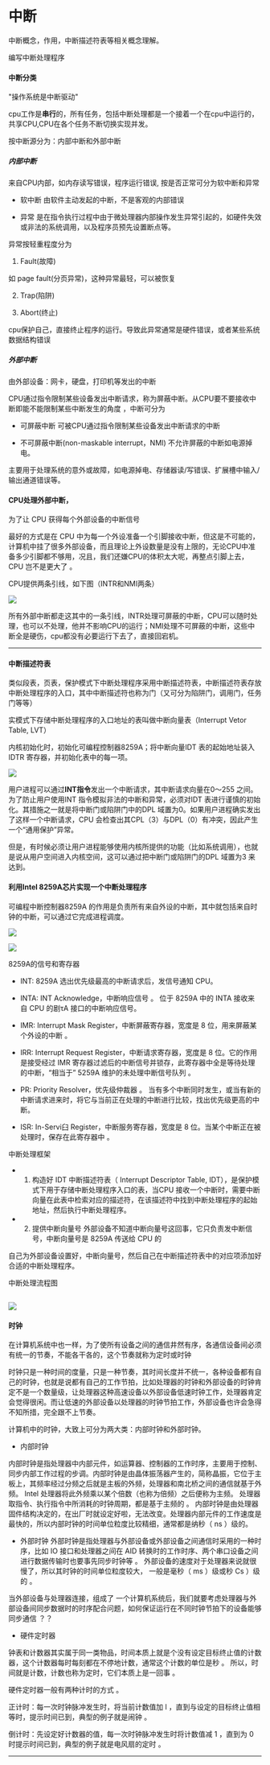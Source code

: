 中断
===

中断概念，作用，中断描述符表等相关概念理解。

编写中断处理程序


#### 中断分类

"操作系统是中断驱动"

cpu工作是**串行**的，所有任务，包括中断处理都是一个接着一个在cpu中运行的，共享CPU,CPU在各个任务不断切换实现并发。

按中断源分为：内部中断和外部中断

##### 内部中断
来自CPU内部，如内存读写错误，程序运行错误,
按是否正常可分为软中断和异常

* 软中断
由软件主动发起的中断，不是客观的内部错误


* 异常
是在指令执行过程中由于微处理器内部操作发生异常引起的，如硬件失效或非法的系统调用，以及程序员预先设置断点等。

异常按轻重程度分为
1. Fault(故障)

如 page fault(分页异常)，这种异常最轻，可以被恢复

2. Trap(陷阱)

3. Abort(终止)

cpu保护自己，直接终止程序的运行。导致此异常通常是硬件错误，或者某些系统数据结构错误

##### 外部中断

由外部设备：网卡，硬盘，打印机等发出的中断

CPU通过指令限制某些设备发出中断请求，称为屏蔽中断。从CPU要不要接收中断即能不能限制某些中断发生的角度 ，中断可分为

* 可屏蔽中断 
可被CPU通过指令限制某些设备发出中断请求的中断

* 不可屏蔽中断(non-maskable interrupt，NMI)
不允许屏蔽的中断如电源掉电。

主要用于处理系统的意外或故障，如电源掉电、存储器读/写错误、扩展槽中输入/输出通道错误等。

#### CPU处理外部中断，

 为了让 CPU 获得每个外部设备的中断信号

最好的方式是在 CPU 中为每一个外设准备一个引脚接收中断，但这是不可能的，计算机中挂了很多外部设备，而且理论上外设数量是没有上限的，无论CPU中准备多少引脚都不够用，况且，我们还嫌CPU的体积太大呢，再整点引脚上去， CPU 岂不是更大了 。

CPU提供两条引线，如下图（INTR和NMI两条）

![](../07_interrupt/imgs/10.jpg)

所有外部中断都走这其中的一条引线，INTR处理可屏蔽的中断，CPU可以随时处理，也可以不处理，他并不影响CPU的运行；NMI处理不可屏蔽的中断，这些中断全是硬伤，cpu都没有必要运行下去了，直接回宕机。

---

#### 中断描述符表

类似段表，页表，保护模式下中断处理程序采用中断描述符表，中断描述符表存放中断处理程序的入口，其中中断描述符也称为门（又可分为陷阱门，调用门，任务门等等）

实模式下存储中断处理程序的入口地址的表叫做中断向量表（Interrupt Vetor Table, LVT）

内核初始化时，初始化可编程控制器8259A；将中断向量IDT 表的起始地址装入IDTR 寄存器，并初始化表中的每一项。

![](../07_interrupt/imgs/11.jpg)

用户进程可以通过**INT指令**发出一个中断请求，其中断请求向量在0～255 之间。为了防止用户使用INT 指令模拟非法的中断和异常，必须对IDT 表进行谨慎的初始化。其措施之一就是将中断门或陷阱门中的DPL 域置为0。如果用户进程确实发出了这样一个中断请求，CPU 会检查出其CPL（3）与DPL（0）有冲突，因此产生一个“通用保护”异常。

但是，有时候必须让用户进程能够使用内核所提供的功能（比如系统调用），也就是说从用户空间进入内核空间，这可以通过把中断门或陷阱门的DPL 域置为3 来达到。

#### 利用Intel 8259A芯片实现一个中断处理程序
可编程中断控制器8259A 的作用是负责所有来自外设的中断，其中就包括来自时钟的中断，可以通过它完成进程调度。

![](../07_interrupt/imgs/8259A.jpg)

![](../07_interrupt/imgs/02.jpg)

8259A的信号和寄存器

* INT: 8259A 选出优先级最高的中断请求后，发信号通知 CPU。

* INTA: INT Acknowledge，中断响应信号 。 位于 8259A 中的 INTA 接收来自 CPU 的剧τA 接口的中断响应信号。

* IMR: Interrupt Mask Register，中断屏蔽寄存器，宽度是 8 位，用来屏蔽某个外设的中断 。

* IRR: Interrupt Request Register，中断请求寄存器，宽度是 8 位。它的作用是接受经过 IMR 寄存器过滤后的中断信号并锁存，此寄存器中全是等待处理的中断，“相当于” 5259A 维护的未处理中断信号队列 。

* PR: Priority Resolver，优先级仲裁器 。 当有多个中断同时发生，或当有新的中断请求进来时，将它与当前正在处理的中断进行比较，找出优先级更高的中断。

* ISR: In-Servi臼 Register，中断服务寄存器，宽度是 8 位。当某个中断正在被处理时，保存在此寄存器中 。

中断处理框架

* 1. 构造好 IDT
中断描述符表（ Interrupt Descriptor Table, IDT），是保护模式下用于存储中断处理程序入口的表，当CPU 接收一个中断时，需要中断向量在此表中检索对应的描述符，在该描述符中找到中断处理程序的起始地址，然后执行中断处理程序。

* 2. 提供中断向量号
外部设备不知道中断向量号这回事，它只负责发中断信号，中断向量号是 8259A 传送给 CPU 的

自己为外部设备设置好，中断向量号，然后自己在中断描述符表中的对应项添加好合适的中断处理程序。


中断处理流程图

![](../07_interrupt/imgs/03.jpg)
----

#### 时钟

在计算机系统中也一样，为了使所有设备之间的通信井然有序，各通信设备间必须有统一的节奏，不能各干各的，这个节奏就称为定时或时钟

时钟只是一种时间的度量，只是一种节奏，其时间长度并不统一，各种设备都有自己的时钟，也就是说都有自己的工作节拍，比如处理器的时钟和外部设备的时钟肯定不是一个数量级，让处理器这种高速设备以外部设备低速时钟工作，处理器肯定会觉得很闲。而让低速的外部设备以处理器的时钟节拍工作，外部设备也许会急得不知所措，完全跟不上节奏。


计算机中的时钟，大致上可分为两大类：内部时钟和外部时钟。

* 内部时钟

内部时钟是指处理器中内部元件，如运算器、控制器的工作时序，主要用于控制、同步内部工作过程的步调。内部时钟是由晶体振荡器产生的，简称晶振，它位于主板上，其频率经过分频之后就是主板的外频，处理器和南北桥之间的通信就基于外频。 Intel 处理器将此外频乘以某个倍数（也称为倍频）之后便称为主频。 处理器取指令、执行指令中所消耗的时钟周期，都是基于主频的 。 内部时钟是由处理器固件结构决定的，在出厂时就设定好啦，无法改变。处理器内部元件的工作速度是最快的，所以内部时钟的时间单位粒度比较精细，通常都是纳秒（ ns ）级的。


* 外部时钟
外部时钟是指处理器与外部设备或外部设备之间通信时采用的一种时序，比如 IO 接口和处理器之间在 AID 转换时的工作时序、两个串口设备之间进行数据传输时也要事先同步时钟等 。 外部设备的速度对于处理器来说就很慢了，所以其时钟的时间单位粒度较大， 一般是毫秒（ ms ）级或秒 Cs ）级的 。


当外部设备与处理器连接，组成了 一个计算机系统后，我们就要考虑处理器与外部设备间同步数据时的时序配合问题，如何保证运行在不同时钟节拍下的设备能够同步通信 ？？

* 硬件定时器

钟表和计数器其实属于同一类物品，时间本质上就是个没有设定目标终止值的计数器，这个计数器每时每刻都在不停地计数，通常这个计数的单位是秒 。 所以，时间就是计数，计数也称为定时，它们本质上是一回事 。

硬件定时器一般有两种计时的方式 。

正计时：每一次时钟脉冲发生时，将当前计数值加 l ，直到与设定的目标终止值相等时，提示时间已到，典型的例子就是闹钟 。

倒计时：先设定好计数器的值，每一次时钟脉冲发生时将计数值减 1 ，直到为 0 时提示时间已到，典型的例子就是电风扇的定时 。

----


